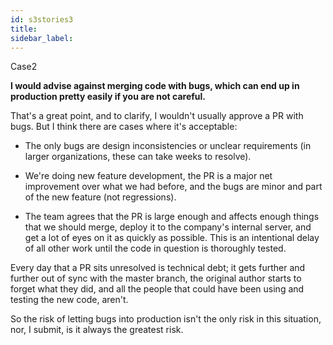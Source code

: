 ```yaml
---
id: s3stories3 
title:
sidebar_label:
---
```


Case2

**I would advise against merging code with bugs, which can end up in production pretty easily if you are not careful.**

That's a great point, and to clarify,
I wouldn't usually approve a PR with bugs.
But I think there are cases where it's acceptable:

- The only bugs are design inconsistencies or
unclear requirements (in larger organizations, these can take weeks to resolve).

- We're doing new feature development,
the PR is a major net improvement over what we had before,
and the bugs are minor and part of the new feature (not regressions).

- The team agrees that the PR is large enough
and affects enough things that we should merge,
deploy it to the company's internal server,
and get a lot of eyes on it as quickly as possible.
This is an intentional delay of all other work until
the code in question is thoroughly tested.

Every day that a PR sits unresolved is technical debt;
it gets further and further out of sync
with the master branch, the original author
starts to forget what they did,
and all the people that could have been
using and testing the new code, aren't.

So the risk of letting bugs into production
isn't the only risk in this situation, nor,
I submit, is it always the greatest risk.
